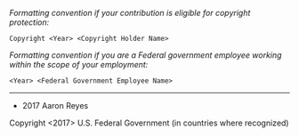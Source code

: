 *Formatting convention if your contribution is eligible for copyright protection:*
```
Copyright <Year> <Copyright Holder Name>
```
*Formatting convention if you are a Federal government employee working within the scope of your employment:*
```
<Year> <Federal Government Employee Name>
````
____

* 2017 Aaron Reyes

Copyright &lt;2017&gt; U.S. Federal Government (in countries where recognized)
